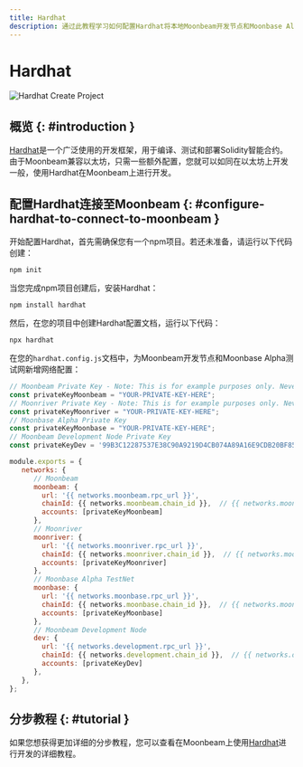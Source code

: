 ```yaml
---
title: Hardhat
description: 通过此教程学习如何配置Hardhat将本地Moonbeam开发节点和Moonbase Alpha测试网作为网络用于测试和部署Solidity智能合约。
---
```


# Hardhat

![Hardhat Create Project](/images/builders/interact/hardhat/hardhat-banner.png)

## 概览 {: #introduction }

[Hardhat](https://hardhat.org/)是一个广泛使用的开发框架，用于编译、测试和部署Solidity智能合约。由于Moonbeam兼容以太坊，只需一些额外配置，您就可以如同在以太坊上开发一般，使用Hardhat在Moonbeam上进行开发。

## 配置Hardhat连接至Moonbeam {: #configure-hardhat-to-connect-to-moonbeam }

开始配置Hardhat，首先需确保您有一个npm项目。若还未准备，请运行以下代码创建：

```
npm init
```

当您完成npm项目创建后，安装Hardhat：

```
npm install hardhat
```

然后，在您的项目中创建Hardhat配置文档，运行以下代码：

```
npx hardhat
```

在您的`hardhat.config.js`文档中，为Moonbeam开发节点和Moonbase Alpha测试网新增网络配置：

```javascript
// Moonbeam Private Key - Note: This is for example purposes only. Never store your private keys in a JavaScript file.
const privateKeyMoonbeam = "YOUR-PRIVATE-KEY-HERE";
// Moonriver Private Key - Note: This is for example purposes only. Never store your private keys in a JavaScript file.
const privateKeyMoonriver = "YOUR-PRIVATE-KEY-HERE";
// Moonbase Alpha Private Key
const privateKeyMoonbase = "YOUR-PRIVATE-KEY-HERE";
// Moonbeam Development Node Private Key
const privateKeyDev = '99B3C12287537E38C90A9219D4CB074A89A16E9CDB20BF85728EBD97C343E342';

module.exports = {
   networks: {
      // Moonbeam
      moonbeam: {
        url: '{{ networks.moonbeam.rpc_url }}',
        chainId: {{ networks.moonbeam.chain_id }},  // {{ networks.moonbeam.hex_chain_id }} in hex,
        accounts: [privateKeyMoonbeam]
      },
      // Moonriver
      moonriver: {
        url: '{{ networks.moonriver.rpc_url }}',
        chainId: {{ networks.moonriver.chain_id }},  // {{ networks.moonriver.hex_chain_id }} in hex,
        accounts: [privateKeyMoonriver]
      },
      // Moonbase Alpha TestNet
      moonbase: {
        url: '{{ networks.moonbase.rpc_url }}',
        chainId: {{ networks.moonbase.chain_id }},  // {{ networks.moonbase.hex_chain_id }} in hex,
        accounts: [privateKeyMoonbase]
      },
      // Moonbeam Development Node
      dev: {
        url: '{{ networks.development.rpc_url }}',
        chainId: {{ networks.development.chain_id }},  // {{ networks.development.hex_chain_id }} in hex,
        accounts: [privateKeyDev]
      },
   },
};
```

## 分步教程 {: #tutorial }

如果您想获得更加详细的分步教程，您可以查看在Moonbeam上使用[Hardhat](/builders/interact/hardhat/)进行开发的详细教程。  